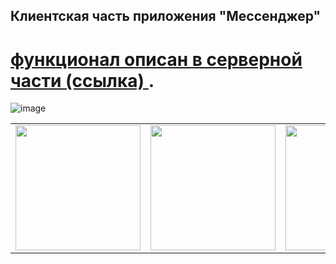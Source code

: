 ## Клиентская часть приложения "Мессенджер"
# [ функционал описан в серверной части (ссылка) ](https://github.com/yehoto/MessengerServer).
![image](https://github.com/user-attachments/assets/3753a927-05fc-4806-931f-62aca05ec639)

<table>
  <tr>
    <td><img src="https://github.com/user-attachments/assets/c3f178ca-b2b1-4f74-9e9b-870a9d78e052" width="200"></td>
    <td><img src="https://github.com/user-attachments/assets/d107f29e-347e-4f15-82de-e9476ad02336" width="200"></td>
    <td><img src="https://github.com/user-attachments/assets/b16f9153-0950-4bd3-8790-a4cca05caceb" width="200"></td>
  </tr>
</table>
